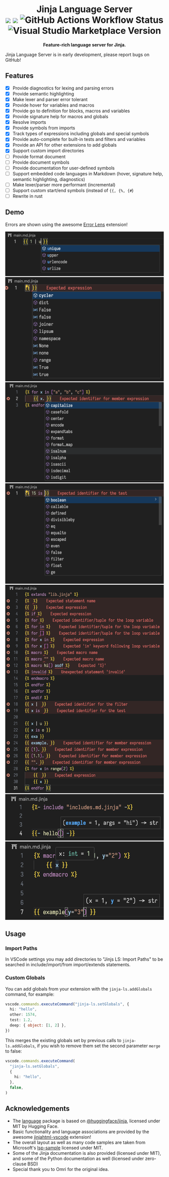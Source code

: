 <h1 align="center">
    Jinja Language Server
    <br />
    <img src="https://img.shields.io/badge/license-MIT-blue.svg">
    <img src="https://img.shields.io/badge/PRs-welcome-brightgreen.svg">
    <img alt="GitHub Actions Workflow Status" src="https://img.shields.io/github/actions/workflow/status/noamzaks/jinja-ls/check.yml">
    <img alt="Visual Studio Marketplace Version" src="https://img.shields.io/visual-studio-marketplace/v/noamzaks.jinja-ls">
    <br />
</h1>

<p align="center">
    <b>Feature-rich language server for Jinja.</b>
</p>

Jinja Language Server is in early development, please report bugs on GitHub!

## Features

- [x] Provide diagnostics for lexing and parsing errors
- [x] Provide semantic highlighting
- [x] Make lexer and parser error tolerant
- [x] Provide hover for variables and macros
- [x] Provide go to definition for blocks, macros and variables
- [x] Provide signature help for macros and globals
- [x] Resolve imports
- [x] Provide symbols from imports
- [x] Track types of expressions including globals and special symbols
- [x] Provide auto-complete for built-in tests and filters and variables
- [x] Provide an API for other extensions to add globals
- [x] Support custom import directories
- [ ] Provide format document
- [ ] Provide document symbols
- [ ] Provide documentation for user-defined symbols
- [ ] Support embedded code languages in Markdown (hover, signature help, semantic highlighting, diagnostics)
- [ ] Make lexer/parser more performant (incremental)
- [ ] Support custom start/end symbols (instead of `{{, {%, {#`)
- [ ] Rewrite in rust

## Demo

Errors are shown using the awesome [Error Lens](https://marketplace.visualstudio.com/items?itemName=usernamehw.errorlens) extension!

![autocomplete filters demo](./images/demo-autocomplete-filter.png)
![autocomplete globals demo](./images/demo-autocomplete-globals.png)
![autocomplete str demo](./images/demo-autocomplete-str.png)
![autocomplete tests demo](./images/demo-autocomplete-test.png)
![autocomplete diagnostics demo](./images/demo-diagnostics.png)
![include analysis demo](./images/demo-include.png)
![macro signature demo](./images/demo-macro-signature.png)

## Usage

### Import Paths

In VSCode settings you may add directories to "Jinjs LS: Import Paths" to be searched in include/import/from import/extends statements.

### Custom Globals

You can add globals from your extension with the `jinja-ls.addGlobals` command, for example:

```ts
vscode.commands.executeCommand("jinja-ls.setGlobals", {
  hi: "hello",
  other: 1574,
  test: 1.2,
  deep: { object: [1, 2] },
})
```

This merges the existing globals set by previous calls to `jinja-ls.addGlobals`, if you wish to remove them set the second parameter `merge` to false:

```ts
vscode.commands.executeCommand(
  "jinja-ls.setGlobals",
  {
    hi: "hello",
  },
  false,
)
```

## Acknowledgements

- The [language](./packages/language/) package is based on [@huggingface/jinja](https://github.com/huggingface/huggingface.js/tree/main/packages/jinja), licensed under MIT by Hugging Face.
- Basic functionality and language associations are provided by the awesome [jinjahtml-vscode](https://github.com/samuelcolvin/jinjahtml-vscode) extension!
- The overall layout as well as many code samples are taken from Microsoft's [lsp-sample](https://github.com/microsoft/vscode-extension-samples/tree/main/lsp-sample) licensed under MIT.
- Some of the Jinja documentation is also provided (licensed under MIT), and some of the Python documentation as well (licensed under zero-clause BSD)
- Special thank you to Omri for the original idea.
